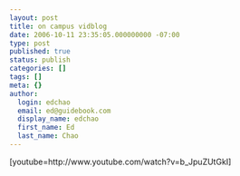 ```yaml
---
layout: post
title: on campus vidblog
date: 2006-10-11 23:35:05.000000000 -07:00
type: post
published: true
status: publish
categories: []
tags: []
meta: {}
author:
  login: edchao
  email: ed@guidebook.com
  display_name: edchao
  first_name: Ed
  last_name: Chao
---
```

<p>[youtube=http://www.youtube.com/watch?v=b_JpuZUtGkI]</p>
